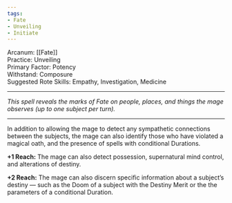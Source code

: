 ```yaml
---
tags:
- Fate
- Unveiling
- Initiate
---
```


Arcanum: [[Fate]]\
Practice: Unveiling\
Primary Factor: Potency\
Withstand: Composure\
Suggested Rote Skills: Empathy, Investigation, Medicine

---

_This spell reveals the marks of Fate on people, places, and things the mage observes (up to one subject per turn)._

---

In addition to allowing the mage to detect any sympathetic connections between the subjects, the mage can also identify those who have violated a magical oath, and the presence of spells with conditional Durations.

**+1 Reach:** The mage can also detect possession, supernatural mind control, and alterations of destiny.

**+2 Reach:** The mage can also discern specific information about a subject’s destiny — such as the Doom of a subject with the Destiny Merit or the the parameters of a conditional Duration.
